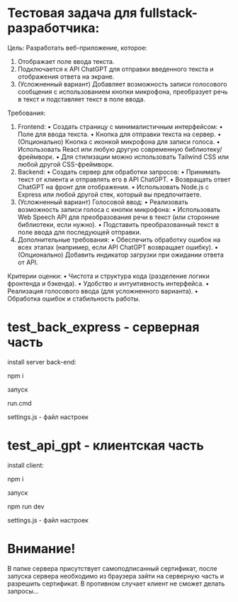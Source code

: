 # Тестовая задача для fullstack-разработчика:

Цель:
Разработать веб-приложение, которое:
  1.  Отображает поле ввода текста.
  2.  Подключается к API ChatGPT для отправки введенного текста и отображения ответа на экране.
  3.  (Усложненный вариант) Добавляет возможность записи голосового сообщения с использованием кнопки микрофона, преобразует речь в текст и подставляет текст в поле ввода.

Требования:
  1.  Frontend:
  •  Создать страницу с минималистичным интерфейсом:
  •  Поле для ввода текста.
  •  Кнопка для отправки текста на сервер.
  •  (Опционально) Кнопка с иконкой микрофона для записи голоса.
  •  Использовать React или любую другую современную библиотеку/фреймворк.
  •  Для стилизации можно использовать Tailwind CSS или любой другой CSS-фреймворк.
  2.  Backend:
  •  Создать сервер для обработки запросов:
  •  Принимать текст от клиента и отправлять его в API ChatGPT.
  •  Возвращать ответ ChatGPT на фронт для отображения.
  •  Использовать Node.js с Express или любой другой стек, который вы предпочитаете.
  3.  (Усложненный вариант) Голосовой ввод:
  •  Реализовать возможность записи голоса с кнопки микрофона:
  •  Использовать Web Speech API для преобразования речи в текст (или сторонние библиотеки, если нужно).
  •  Подставить преобразованный текст в поле ввода для последующей отправки.
  4.  Дополнительные требования:
  •  Обеспечить обработку ошибок на всех этапах (например, если API ChatGPT возвращает ошибку).
  •  (Опционально) Добавить индикатор загрузки при ожидании ответа от API.

Критерии оценки:
  •  Чистота и структура кода (разделение логики фронтенда и бэкенда).
  •  Удобство и интуитивность интерфейса.
  •  Реализация голосового ввода (для усложненного варианта).
  •  Обработка ошибок и стабильность работы.


# test_back_express - серверная часть

install server back-end:

npm i

запуск

run.cmd

settings.js - файл настроек

# test_api_gpt - клиентская часть

install client:

npm i

запуск

npm run dev

settings.js - файл настроек

# Внимание!

В папке сервера присутствует самоподписанный сертификат, после запуска сервера необходимо из браузера зайти на серверную часть и разрешить сертификат. В противном случает клиент не сможет делать запросы...

